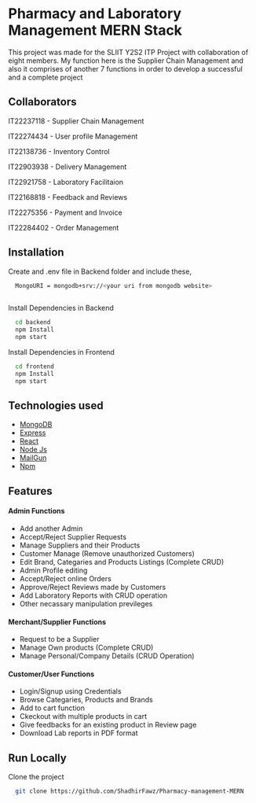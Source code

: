
# Pharmacy and Laboratory Management MERN Stack

This project was made for the SLIIT Y2S2 ITP Project with collaboration of eight members. My function here is the Supplier Chain Management and also it comprises of another 7 functions in order to develop a successful and a complete project


## Collaborators

IT22237118 - Supplier Chain Management

IT22274434 - User profile Management

IT22138736 - Inventory Control

IT22903938 - Delivery Management

IT22921758 - Laboratory Facilitaion

IT22168818 - Feedback and Reviews

IT22275356 - Payment and Invoice

IT22284402 - Order Management
## Installation

Create and .env file in Backend folder and include these,

```bash
  MongoURI = mongodb+srv://<your uri from mongodb website>
  
```
Install Dependencies in Backend

```bash
  cd backend
  npm Install
  npm start
```
Install Dependencies in Frontend

```bash
  cd frontend
  npm Install
  npm start
```   
## Technologies used

 - [MongoDB](https://www.mongodb.com/)
 - [Express](https://expressjs.com/)
 - [React](https://react.dev/)
 - [Node Js](https://nodejs.org/en)
 - [MailGun](https://www.mailgun.com/)
 - [Npm](https://www.npmjs.com/)
## Features

#### Admin Functions
- Add another Admin
- Accept/Reject Supplier Requests
- Manage Suppliers and their Products
- Customer Manage (Remove unauthorized Customers)
- Edit Brand, Categaries and Products Listings (Complete CRUD)
- Admin Profile editing
- Accept/Reject online Orders
- Approve/Reject Reviews made by Customers
- Add Laboratory Reports with CRUD operation
- Other necassary manipulation previleges

#### Merchant/Supplier Functions
- Request to be a Supplier
- Manage Own products (Complete CRUD)
- Manage Personal/Company Details (CRUD Operation)

#### Customer/User Functions
- Login/Signup using Credentials
- Browse Categaries, Products and Brands
- Add to cart function
- Ckeckout with multiple products in cart
- Give feedbacks for an existing product in Review page
- Download Lab reports in PDF format
## Run Locally

Clone the project

```bash
  git clone https://github.com/ShadhirFawz/Pharmacy-management-MERN
```

